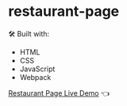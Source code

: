 # restaurant-page

🛠️ Built with:
* HTML
* CSS
* JavaScript
* Webpack

[Restaurant Page Live Demo](https://thielison.github.io/restaurant-page/) :point_left:
